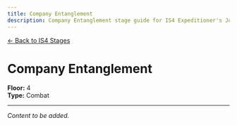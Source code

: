 ```yaml
---
title: Company Entanglement
description: Company Entanglement stage guide for IS4 Expeditioner's Joklumarkar
---
```


<div class="back-button-container">
  <a href="/is4-expeditioners/stages/" class="back-button">
    <span class="back-arrow">←</span>
    <span class="back-text">Back to IS4 Stages</span>
  </a>
</div>

# Company Entanglement

**Floor:** 4  
**Type:** Combat  

---

*Content to be added.*
